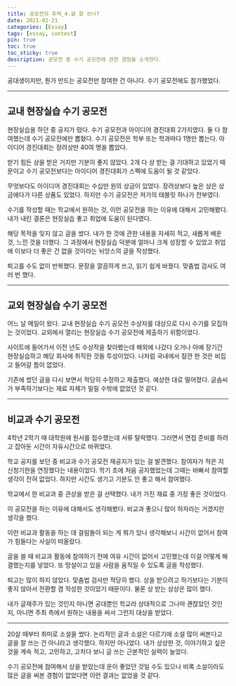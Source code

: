 ```yaml
---
title: 공모전의 추억_4.글 잘 쓰나?
date: 2021-02-21
categories: [Essay]
tags: [essay, contest]
pin: true
toc: true
toc_sticky: true
description: 공모전 중 수기 공모전에 관한 경험을 소개한다.
---
```


공대생이지만, 뭔가 만드는 공모전만 참여한 건 아니다. 수기 공모전에도 참가했었다.

***

## __교내 현장실습 수기 공모전__

현장실습을 하던 중 공지가 떴다. 수기 공모전과 아이디어 경진대회 2가지였다. 둘 다 참여했는데 수기 공모전에만 뽑혔다. 수기 공모전은 학부 또는 학과마다 1명만 뽑는다. 아이디어 경진대회는 장려상만 40여 명을 뽑았다.

받기 힘든 상을 받은 거지만 기분이 좋지 않았다. 2개 다 상 받는 걸 기대하고 있었기 때문이고 수기 공모전보다는 아이디어 경진대회가 스펙에 도움이 될 것 같았다.

무엇보다도 아이디어 경진대회는 수십만 원의 상금이 있었다. 장려상보다 높은 상은 상금에다가 다른 상품도 있었다. 하지만 수기 공모전은 저가의 태블릿 하나가 전부였다.

수기를 작성할 때는 학교에서 원하는 것, 이런 공모전을 하는 이유에 대해서 고민해봤다. 내가 내린 결론은 현장실습 좋고 취업에 도움이 된다였다.

해당 목적을 잊지 않고 글을 썼다. 내가 한 것에 관한 내용을 자세히 적고, 새롭게 배운 것, 느낀 것을 더했다. 그 과정에서 현장실습 덕분에 얼마나 크게 성장할 수 있었고 취업에 이보다 더 좋은 건 없을 것이라는 뉘앙스의 글을 작성했다.

퇴고를 수도 없이 반복했다. 문장을 깔끔하게 쓰고, 읽기 쉽게 바꿨다. 맞춤법 검사도 여러 번 했다.

***

## __교외 현장실습 수기 공모전__

어느 날 메일이 왔다. 교내 현장실습 수기 공모전 수상자를 대상으로 다시 수기를 모집하는 것이었다. 교외에서 열리는 현장실습 수기 공모전에 제출하기 위함이었다.

사이트에 들어가서 이전 년도 수상작을 찾아봤는데 해외에 나갔다 오거나 아예 장기간 현장실습하고 해당 회사에 취직한 것들 투성이었다. 나처럼 국내에서 잠깐 한 것은 비집고 들어갈 틈이 없었다.

기존에 썼던 글을 다시 보면서 적당히 수정하고 제출했다. 예상한 대로 떨어졌다. 글솜씨가 부족하기보다는 재료 자체가 밀릴 수밖에 없었던 것 같다.

***

## __비교과 수기 공모전__

4학년 2학기 때 대학원에 원서를 접수했는데 서류 탈락했다. 그러면서 면접 준비를 하려고 잡아둔 시간이 자유시간으로 바뀌었다.

학교 공지를 보던 중 비교과 수기 공모전 재공지가 있는 걸 발견했다. 참여자가 적은 지 신청기한을 연장했다는 내용이었다. 학기 초에 처음 공지했었는데 그때는 바빠서 참여할 생각이 전혀 없었다. 하지만 시간도 생기고 기분도 안 좋고 해서 참여했다.

학교에서 한 비교과 중 큰상을 받은 걸 선택했다. 내가 가진 재료 중 가장 좋은 것이었다.

이 공모전을 하는 이유에 대해서도 생각해봤다. 비교과 좋으니 많이 하자라는 거겠지란 생각을 했다.

이런 비교과 활동을 하는 데 걸림돌이 되는 게 뭐가 있나 생각해보니 시간이 없어서 참여가 힘들다는 사실이 떠올랐다.

글을 쓸 때 비교과 활동에 참여하기 전에 여유 시간이 없어서 고민했는데 이걸 어떻게 해결했는지를 넣었다. 또 망설이고 있을 사람을 움직일 수 있도록 글을 작성했다.

퇴고는 많이 하지 않았다. 맞춤법 검사만 적당히 했다. 상을 받으려고 하기보다는 기분이 좋지 않아서 전환할 겸 작성한 것이었기 때문이다. 물론 상 받는 상상은 많이 했다.

내가 글재주가 있는 것인지 아니면 공대뿐인 학교라 상대적으로 그나마 괜찮았던 것인지, 아니면 주최 측에서 원하는 내용을 써서 그런지 대상을 받았다.

***

20살 때부터 취미로 소설을 썼다. 논리적인 글과 소설은 다르기에 소설 많이 써본다고 글을 잘 쓰는 건 아니라고 생각했다. 하지만 아니었다. 내가 상상한 것, 이야기하고 싶은 것을 계속 적고, 고민하고, 고치다 보니 글 쓰는 근본적인 실력이 늘었다.

수기 공모전에 참여해서 상을 받았는데 운이 좋았던 것일 수도 있으나 비록 소설이라도 많은 글을 써본 경험이 없었다면 이런 결과는 없었을 것 같다.
